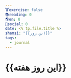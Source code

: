 ```yaml
---
🏋️exercise: false
📚reading: 0
🌎en: 0
📱social: 0
date: <% tp.file.title %>
shamsi: "{{این روز}}"
tags:
  - journal
---
```

# {{این روز هفته}}

